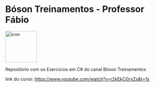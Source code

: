 # Bóson Treinamentos - Professor Fábio

<div style="display: flex; align-items: flex-start;"><img src="https://techstack-generator.vercel.app/csharp-icon.svg" alt="icon" align="left" width="100" height="100" /></div>

Repositório com os Exercícios em C# do canal Bóson Treinamentos

link do curso: https://www.youtube.com/watch?v=r2kEkCGrxZs&t=1s
